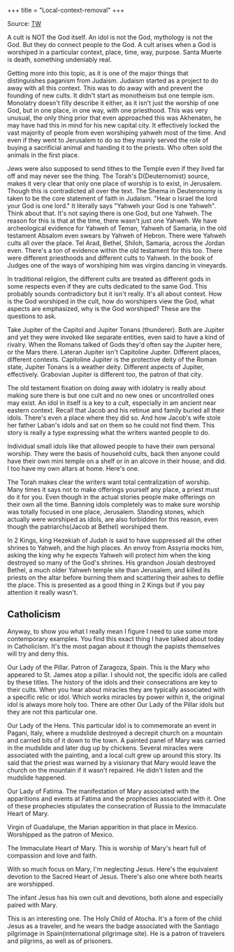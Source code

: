 +++
title = "Local-context-removal"
+++

Source: [TW](https://threadreaderapp.com/thread/1478009608992083972.html)

A cult is NOT the God itself. An idol is not the God, mythology is not the God. But they do connect people to the God. A cult arises when a God is worshiped in a particular context, place, time, way, purpose. Santa Muerte is death, something undeniably real. 

Getting more into this topic, as it is one of the major things that distinguishes paganism from Judaism. Judaism started as a project to do away with all this context. This was to do away with and prevent the founding of new cults. It didn't start as monotheism but one temple ism. Monolatry doesn't filly describe it either, as it isn't just the worship of one God, but in one place, in one way, with one priesthood. This was very unusual, the only thing prior that even approached this was Akhenaten, he may have had this in mind for his new capital city. It effectively locked the vast majority of people from even worshiping yahweh most of the time. And even if they went to Jerusalem to do so they mainly served the role of buying a sacrificial animal and handing it to the priests. Who often sold the animals in the first place. 

Jews were also supposed to send tithes to the Temple even if they lived far off and may never see the thing. The Torah's D(Deuternomist) source, makes it very clear that only one place of worship is to exist, in Jerusalem. Though this is contradicted all over the text. The Shema in Deuteronomy is taken to be the core statement of faith in Judaism. "Hear o Israel the lord your God is one lord." It literally says "Yahweh your God is one Yahweh". Think about that. It's not saying there is one God, but one Yahweh. The reason for this is that at the time, there wasn't just one Yahweh. We have archeological evidence for Yahweh of Teman, Yahweh of Samaria, in the old testament Absalom even swears by Yahweh of Hebron. There were Yahweh cults all over the place. Tel Arad, Bethel, Shiloh, Samaria, across the Jordan even. There's a ton of evidence within the old testament for this too. There were different priesthoods and different cults to Yahweh. In the book of Judges one of the ways of worshiping him was virgins dancing in vineyards. 

In traditional religion, the different cults are treated as different gods in some respects even if they are cults dedicated to the same God. This probably sounds contradictory but it isn't really. It's all about context. How is the God worshiped in the cult, how do worshipers view the God, what aspects are emphasized, why is the God worshiped? These are the questions to ask. 

Take Jupiter of the Capitol and Jupiter Tonans (thunderer). Both are Jupiter and yet they were invoked like separate entities, even said to have a kind of rivalry. When the Romans talked of Gods they'd often say the Jupiter here, or the Mars there. Lateran Jupiter isn't Capitoline Jupiter. Different places, different contexts. Capitoline Jupiter is the protective deity of the Roman state, Jupiter Tonans is a weather deity. Different aspects of Jupiter, effectively. Grabovian Jupiter is different too, the patron of that city. 

The old testament fixation on doing away with idolatry is really about making sure there is but one cult and no new ones or uncontrolled ones may exist. An idol in itself is a key to a cult, especially in am ancient near eastern context. Recall that Jacob and his retinue and family buried all their idols. There's even a place where they did so. And how Jacob's wife stole her father Laban's idols and sat on them so he could not find them. This story is really a type expressing what the writers wanted people to do. 

Individual small idols like that allowed people to have their own personal worship. They were the basis of household cults, back then anyone could have their own mini temple on a shelf or in an alcove in their house, and did. I too have my own altars at home. Here's one.

The Torah makes clear the writers want total centralization of worship. Many times it says not to make offerings yourself any place, a priest must do it for you. Even though in the actual stories people make offerings on their own all the time. Banning idols completely was to make sure worship was totally focused in one place, Jerusalem. Standing stones, which actually were worshiped as idols, are also forbidden for this reason, even though the patriarchs(Jacob at Bethel) worshiped them. 

In 2 Kings, king Hezekiah of Judah is said to have suppressed all the other shrines to Yahweh, and the high places. An envoy from Assyria mocks him, asking the king why he expects Yahweh will protect him when the king destroyed so many of the God's shrines. His grandson Josiah destroyed Bethel, a much older Yahweh temple site than Jerusalem, and killed its priests on the altar before burning them and scattering their ashes to defile the place. This is presented as a good thing in 2 Kings but if you pay attention it really wasn't. 

## Catholicism
Anyway, to show you what I really mean I figure I need to use some more contemporary examples. You find this exact thing I have talked about today in Catholicism. It's the most pagan about it though the papists themselves will try and deny this. 

Our Lady of the Pillar. Patron of Zaragoza, Spain. This is the Mary who appeared to St. James atop a pillar. I should not, the specific idols are called by these titles. The history of the idols and their consecrations are key to their cults. When you hear about miracles they are typically associated with a specific relic or idol. Which works miracles by power within it, the original idol is always more holy too. There are other Our Lady of the Pillar idols but they are not this particular one. 

Our Lady of the Hens. This particular idol is to commemorate an event in Pagani, Italy, where a mudslide destroyed a decrepit church on a mountain and carried bits of it down to the town. A painted panel of Mary was carried in the mudslide and later dug up by chickens. Several miracles were associated with the painting, and a local cult grew up around this story. Its said that the priest was warned by a visionary that Mary would leave the church on the mountain if it wasn't repaired. He didn't listen and the mudslide happened. 

Our Lady of Fatima. The manifestation of Mary associated with the apparitions and events at Fatima and the prophecies associated with it. One of these prophecies stipulates the consecration of Russia to the Immaculate Heart of Mary.

Virgin of Guadalupe, the Marian apparition in that place in Mexico. Worshipped as the patron of Mexico.

The Immaculate Heart of Mary. This is worship of Mary's heart full of compassion and love and faith.

With so much focus on Mary, I'm neglecting Jesus. Here's the equivalent devotion to the Sacred Heart of Jesus. There's also one where both hearts are worshipped.

The infant Jesus has his own cult and devotions, both alone and especially paired with Mary.

This is an interesting one. The Holy Child of Atocha. It's a form of the child Jesus as a traveler, and he wears the badge associated with the Santiago pilgrimage in Spain(international pilgrimage site). He is a patron of travelers and pilgrims, as well as of prisoners.
